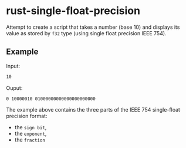 # rust-single-float-precision

Attempt to create a script that takes a number (base 10)
and displays its value as stored by `f32` type
(using single float precision IEEE 754).

## Example

Input:

```bash
10
```

Ouput:

```
0 10000010 01000000000000000000000
```

The example above contains the three parts of the IEEE 754 single-float precision format:
 * the `sign bit`,
 * the `exponent`,
 * the `fraction`
